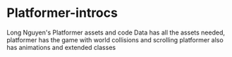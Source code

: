 # Platformer-introcs
Long Nguyen's Platformer assets and code
Data has all the assets needed, platformer has the game with world collisions and scrolling
platformer also has animations and extended classes
